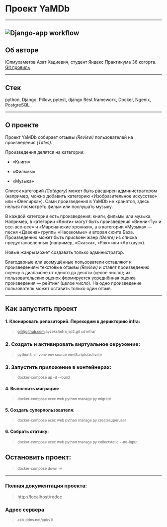 # Проект YaMDb
---
![Django-app workflow](https://github.com/ayzeks/yamdb_final/actions/workflows/yamdb_workflow.yml/badge.svg)
---
## Об авторе

Юлмухаметов Азат Хадиевич, студент Яндекс Практикума 36 когорта.
<a href='https://github.com/ayzeks'>Git провиль</a>

---
## Стек

python, Django, Pillow, pytest, django Rest framework, Docker, Ngenix, PostgreSQL

---
## О проекте

Проект YaMDb собирает отзывы *(Review)* пользователей на произведения *(Titles)*. 

Произведения делятся на категории: 

- «Книги»

- «Фильмы»

- «Музыка»

Список категорий *(Category)* может быть расширен администратором (например, можно добавить категорию «Изобразительное искусство» или «Ювелирка»).
Сами произведения в YaMDb не хранятся, здесь нельзя посмотреть фильм или послушать музыку.


В каждой категории есть произведения: книги, фильмы или музыка. Например, в категории «Книги» могут быть произведения «Винни-Пух и все-все-все» и «Марсианские хроники», а в категории «Музыка» — песня «Давеча» группы «Насекомые» и вторая сюита Баха.
Произведению может быть присвоен жанр *(Genre)* из списка предустановленных (например, «Сказка», «Рок» или «Артхаус»). 

Новые жанры может создавать только администратор.


Благодарные или возмущённые пользователи оставляют к произведениям текстовые отзывы *(Review)* и ставят произведению оценку в диапазоне от одного до десяти (целое число); из пользовательских оценок формируется усреднённая оценка произведения — рейтинг (целое число). На одно произведение пользователь может оставить только один отзыв.


---
## Как запустить проект
#### 1. Клонировать репозиторий. Переходим в дерикторию infra:

> <sub> git@github.com:ayzeks/infra_sp2.git </sub>
> <sub> cd infra/ </sub>

### 2. Cоздать и активировать виртуальное окружение:

> <sub> python3 -m venv env </sub>
> <sub> source env/Scripts/activate </sub>

### 3. Запустить приложение в контейнерах:

> <sub> docker-compose up -d --build </sub>

#### 4. Выполнить миграции:

> <sub> docker-compose exec web python manage.py migrate </sub> 

#### 5. Создать суперпользователя:

> <sub> docker-compose exec web python manage.py createsuperuser </sub> 

#### 6. Собрать статику:

> <sub> docker-compose exec web python manage.py collectstatic --no-input </sub> 

## Остановить проект:

> <sub> docker-compose down -v </sub> 
---
### Полная документация проекта:

> http://localhost/redoc

### Адрес сервера

> <sub> azik.ddns.net/api/v1/</sub>
